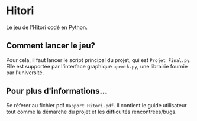 # Hitori
Le jeu de l'Hitori codé en Python. 

## Comment lancer le jeu?
Pour cela, il faut lancer le script principal du projet, qui est `Projet Final.py`. Elle est supportée par l'interface graphique `upemtk.py`, une librairie fournie par l'université.

## Pour plus d'informations...
Se réferer au fichier pdf `Rapport Hitori.pdf`. Il contient le guide utilisateur tout comme la démarche du projet et les difficultés rencontrées/bugs.

